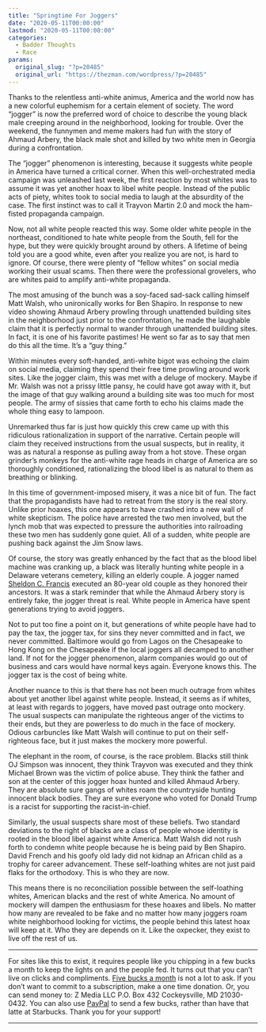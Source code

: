 ```yaml
---
title: "Springtime For Joggers"
date: "2020-05-11T00:00:00"
lastmod: "2020-05-11T00:00:00"
categories:
  - Badder Thoughts
  - Race
params:
  original_slug: "?p=20485"
  original_url: "https://thezman.com/wordpress/?p=20485"
---
```


Thanks to the relentless anti-white animus, America and the world now
has a new colorful euphemism for a certain element of society. The word
“jogger” is now the preferred word of choice to describe the young black
male creeping around in the neighborhood, looking for trouble. Over the
weekend, the funnymen and meme makers had fun with the story of Ahmaud
Arbery, the black male shot and killed by two white men in Georgia
during a confrontation.

The “jogger” phenomenon is interesting, because it suggests white people
in America have turned a critical corner. When this well-orchestrated
media campaign was unleashed last week, the first reaction by most
whites was to assume it was yet another hoax to libel white people.
Instead of the public acts of piety, whites took to social media to
laugh at the absurdity of the case. The first instinct was to call it
Trayvon Martin 2.0 and mock the ham-fisted propaganda campaign.

Now, not all white people reacted this way. Some older white people in
the northeast, conditioned to hate white people from the South, fell for
the hype, but they were quickly brought around by others. A lifetime of
being told you are a good white, even after you realize you are not, is
hard to ignore. Of course, there were plenty of “fellow whites” on
social media working their usual scams. Then there were the professional
grovelers, who are whites paid to amplify anti-white propaganda.

The most amusing of the bunch was a soy-faced sad-sack calling himself
Matt Walsh, who unironically works for Ben Shapiro. In response to new
video showing Ahmaud Arbery prowling through unattended building sites
in the neighborhood just prior to the confrontation, he made the
laughable claim that it is perfectly normal to wander through unattended
building sites. In fact, it is one of his favorite pastimes! He went so
far as to say that men do this all the time. It’s a “guy thing.”

Within minutes every soft-handed, anti-white bigot was echoing the claim
on social media, claiming they spend their free time prowling around
work sites. Like the jogger claim, this was met with a deluge of
mockery. Maybe if Mr. Walsh was not a prissy little pansy, he could have
got away with it, but the image of that guy walking around a building
site was too much for most people. The army of sissies that came forth
to echo his claims made the whole thing easy to lampoon.

Unremarked thus far is just how quickly this crew came up with this
ridiculous rationalization in support of the narrative. Certain people
will claim they received instructions from the usual suspects, but in
reality, it was as natural a response as pulling away from a hot stove.
These organ grinder’s monkeys for the anti-white rage heads in charge of
America are so thoroughly conditioned, rationalizing the blood libel is
as natural to them as breathing or blinking.

In this time of government-imposed misery, it was a nice bit of fun. The
fact that the propagandists have had to retreat from the story is the
real story. Unlike prior hoaxes, this one appears to have crashed into a
new wall of white skepticism. The police have arrested the two men
involved, but the lynch mob that was expected to pressure the
authorities into railroading these two men has suddenly gone quiet. All
of a sudden, white people are pushing back against the Jim Snow laws.

Of course, the story was greatly enhanced by the fact that as the blood
libel machine was cranking up, a black was literally hunting white
people in a Delaware veterans cemetery, killing an elderly couple. A
jogger named <a
href="https://nypost.com/2020/05/10/married-couple-85-and-86-shot-dead-at-delaware-veterans-cemetery/?utm_source=NYPTwitter&amp;utm_campaign=SocialFlow&amp;utm_medium=SocialFlow&amp;__twitter_impression=true"
rel="noopener noreferrer" target="_blank">Sheldon C. Francis</a>
executed an 80-year old couple as they honored their ancestors. It was a
stark reminder that while the Ahmaud Arbery story is entirely fake, the
jogger threat is real. White people in America have spent generations
trying to avoid joggers.

Not to put too fine a point on it, but generations of white people have
had to pay the tax, the jogger tax, for sins they never committed and in
fact, we never committed. Baltimore would go from Lagos on the
Chesapeake to Hong Kong on the Chesapeake if the local joggers all
decamped to another land. If not for the jogger phenomenon, alarm
companies would go out of business and cars would have normal keys
again. Everyone knows this. The jogger tax is the cost of being white.

Another nuance to this is that there has not been much outrage from
whites about yet another libel against white people. Instead, it seems
as if whites, at least with regards to joggers, have moved past outrage
onto mockery. The usual suspects can manipulate the righteous anger of
the victims to their ends, but they are powerless to do much in the face
of mockery. Odious carbuncles like Matt Walsh will continue to put on
their self-righteous face, but it just makes the mockery more powerful.

The elephant in the room, of course, is the race problem. Blacks still
think OJ Simpson was innocent, they think Trayvon was executed and they
think Michael Brown was the victim of police abuse. They think the
father and son at the center of this jogger hoax hunted and killed
Ahmaud Arbery. They are absolute sure gangs of whites roam the
countryside hunting innocent black bodies. They are sure everyone who
voted for Donald Trump is a racist for supporting the racist-in-chief.

Similarly, the usual suspects share most of these beliefs. Two standard
deviations to the right of blacks are a class of people whose identity
is rooted in the blood libel against white America. Matt Walsh did not
rush forth to condemn white people because he is being paid by Ben
Shapiro. David French and his goofy old lady did not kidnap an African
child as a trophy for career advancement. These self-loathing whites are
not just paid flaks for the orthodoxy. This is who they are now.

This means there is no reconciliation possible between the self-loathing
whites, American blacks and the rest of white America. No amount of
mockery will dampen the enthusiasm for these hoaxes and libels. No
matter how many are revealed to be fake and no matter how many joggers
roam white neighborhood looking for victims, the people behind this
latest hoax will keep at it. Who they are depends on it. Like the
oxpecker, they exist to live off the rest of us.

------------------------------------------------------------------------

For sites like this to exist, it requires people like you chipping in a
few bucks a month to keep the lights on and the people fed. It turns out
that you can’t live on clicks and compliments.
<a href="https://www.subscribestar.com/the-z-blog"
rel="noopener noreferrer" target="_blank">Five bucks a month</a> is not
a lot to ask. If you don’t want to commit to a subscription, make a one
time donation. Or, you can send money to: Z Media LLC P.O. Box 432
Cockeysville, MD 21030-0432. You can also use <a
href="https://www.paypal.com/cgi-bin/webscr?cmd=_s-xclick&amp;hosted_button_id=UDAS2Q8JYA6CN&amp;source=url"
rel="noopener noreferrer" target="_blank">PayPal</a> to send a few
bucks, rather than have that latte at Starbucks. Thank you for your
support!

------------------------------------------------------------------------
